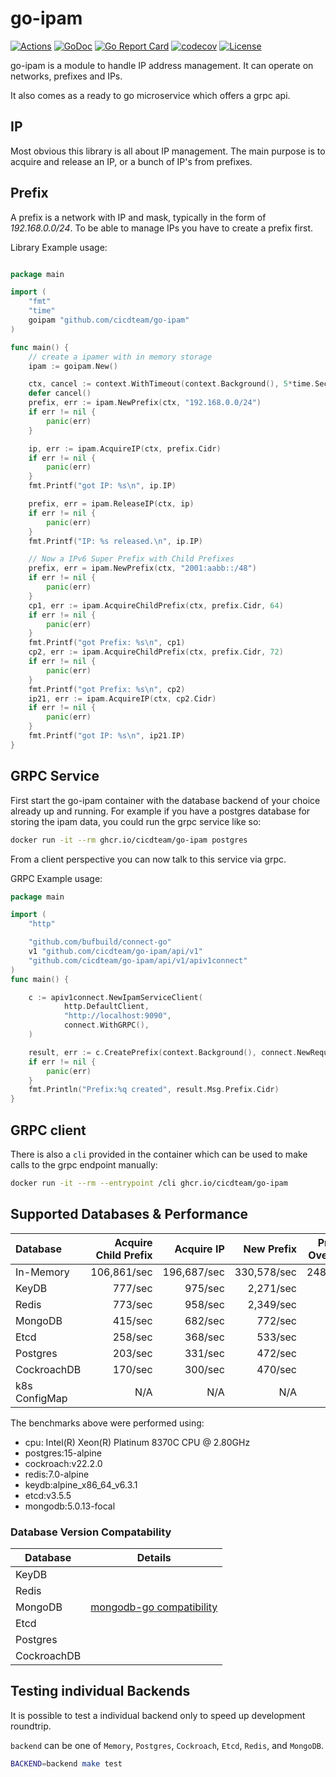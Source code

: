 # go-ipam

[![Actions](https://github.com/cicdteam/go-ipam/workflows/build/badge.svg)](https://github.com/cicdteam/go-ipam/actions)
[![GoDoc](https://godoc.org/github.com/cicdteam/go-ipam?status.svg)](https://godoc.org/github.com/cicdteam/go-ipam)
[![Go Report Card](https://goreportcard.com/badge/github.com/cicdteam/go-ipam)](https://goreportcard.com/report/github.com/cicdteam/go-ipam)
[![codecov](https://codecov.io/gh/cicdteam/go-ipam/branch/master/graph/badge.svg)](https://codecov.io/gh/cicdteam/go-ipam)
[![License](https://img.shields.io/badge/license-MIT-blue.svg)](https://github.com/cicdteam/go-ipam/blob/master/LICENSE)

go-ipam is a module to handle IP address management. It can operate on networks, prefixes and IPs.

It also comes as a ready to go microservice which offers a grpc api.

## IP

Most obvious this library is all about IP management. The main purpose is to acquire and release an IP, or a bunch of
IP's from prefixes.

## Prefix

A prefix is a network with IP and mask, typically in the form of *192.168.0.0/24*. To be able to manage IPs you have to create a prefix first.

Library Example usage:

```go

package main

import (
    "fmt"
    "time"
    goipam "github.com/cicdteam/go-ipam"
)

func main() {
    // create a ipamer with in memory storage
    ipam := goipam.New()

    ctx, cancel := context.WithTimeout(context.Background(), 5*time.Second)
    defer cancel()
    prefix, err := ipam.NewPrefix(ctx, "192.168.0.0/24")
    if err != nil {
        panic(err)
    }

    ip, err := ipam.AcquireIP(ctx, prefix.Cidr)
    if err != nil {
        panic(err)
    }
    fmt.Printf("got IP: %s\n", ip.IP)

    prefix, err = ipam.ReleaseIP(ctx, ip)
    if err != nil {
        panic(err)
    }
    fmt.Printf("IP: %s released.\n", ip.IP)

    // Now a IPv6 Super Prefix with Child Prefixes
    prefix, err = ipam.NewPrefix(ctx, "2001:aabb::/48")
    if err != nil {
        panic(err)
    }
    cp1, err := ipam.AcquireChildPrefix(ctx, prefix.Cidr, 64)
    if err != nil {
        panic(err)
    }
    fmt.Printf("got Prefix: %s\n", cp1)
    cp2, err := ipam.AcquireChildPrefix(ctx, prefix.Cidr, 72)
    if err != nil {
        panic(err)
    }
    fmt.Printf("got Prefix: %s\n", cp2)
    ip21, err := ipam.AcquireIP(ctx, cp2.Cidr)
    if err != nil {
        panic(err)
    }
    fmt.Printf("got IP: %s\n", ip21.IP)
}
```

## GRPC Service

First start the go-ipam container with the database backend of your choice already up and running. For example if you have a postgres database for storing the ipam data, you could run the grpc service like so:

```bash
docker run -it --rm ghcr.io/cicdteam/go-ipam postgres
```

From a client perspective you can now talk to this service via grpc.

GRPC Example usage:

```go
package main

import (
    "http"

    "github.com/bufbuild/connect-go"
    v1 "github.com/cicdteam/go-ipam/api/v1"
    "github.com/cicdteam/go-ipam/api/v1/apiv1connect"
)
func main() {

    c := apiv1connect.NewIpamServiceClient(
            http.DefaultClient,
            "http://localhost:9090",
            connect.WithGRPC(),
    )

    result, err := c.CreatePrefix(context.Background(), connect.NewRequest(&v1.CreatePrefixRequest{Cidr: "192.168.0.0/16",}))
    if err != nil {
        panic(err)
    }
    fmt.Println("Prefix:%q created", result.Msg.Prefix.Cidr)
}
```

## GRPC client

There is also a `cli` provided in the container which can be used to make calls to the grpc endpoint manually:

```bash
docker run -it --rm --entrypoint /cli ghcr.io/cicdteam/go-ipam
```

## Supported Databases & Performance

| Database      | Acquire Child Prefix |  Acquire IP |  New Prefix | Prefix Overlap | Production-Ready | Geo-Redundant |
|:--------------|---------------------:|------------:|------------:|---------------:|:-----------------|:--------------|
| In-Memory     |          106,861/sec | 196,687/sec | 330,578/sec |        248/sec | N                | N             |
| KeyDB         |              777/sec |     975/sec |   2,271/sec |                | Y                | Y             |
| Redis         |              773/sec |     958/sec |   2,349/sec |                | Y                | N             |
| MongoDB       |              415/sec |     682/sec |     772/sec |                | Y                | Y             |
| Etcd          |              258/sec |     368/sec |     533/sec |                | Y                | N             |
| Postgres      |              203/sec |     331/sec |     472/sec |                | Y                | N             |
| CockroachDB   |              170/sec |     300/sec |     470/sec |                | Y                | Y             |
| k8s ConfigMap |              N/A     |     N/A     |     N/A     |                | Y                | Y             |

The benchmarks above were performed using:

* cpu: Intel(R) Xeon(R) Platinum 8370C CPU @ 2.80GHz
* postgres:15-alpine
* cockroach:v22.2.0
* redis:7.0-alpine
* keydb:alpine_x86_64_v6.3.1
* etcd:v3.5.5
* mongodb:5.0.13-focal

### Database Version Compatability

| Database    | Details                                                                                                                   |
|-------------|---------------------------------------------------------------------------------------------------------------------------|
| KeyDB       |                                                                                                                           |
| Redis       |                                                                                                                           |
| MongoDB     | [mongodb-go compatibility](https://www.mongodb.com/docs/drivers/go/current/compatibility/#std-label-golang-compatibility) |
| Etcd        |                                                                                                                           |
| Postgres    |                                                                                                                           |
| CockroachDB |                                                                                                                           |

## Testing individual Backends

It is possible to test a individual backend only to speed up development roundtrip.

`backend` can be one of `Memory`, `Postgres`, `Cockroach`, `Etcd`, `Redis`, and `MongoDB`.

```bash
BACKEND=backend make test
```
